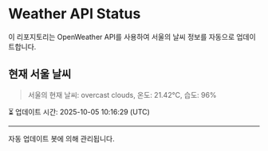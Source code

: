 
# Weather API Status

이 리포지토리는 OpenWeather API를 사용하여 서울의 날씨 정보를 자동으로 업데이트합니다.

## 현재 서울 날씨
> 서울의 현재 날씨: overcast clouds, 온도: 21.42°C, 습도: 96%

⏳ 업데이트 시간: 2025-10-05 10:16:29 (UTC)

---
자동 업데이트 봇에 의해 관리됩니다.
